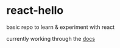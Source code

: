 # react-hello
basic repo to learn &amp; experiment with react

currently working through the [docs](https://facebook.github.io/react/docs/thinking-in-react.html)
